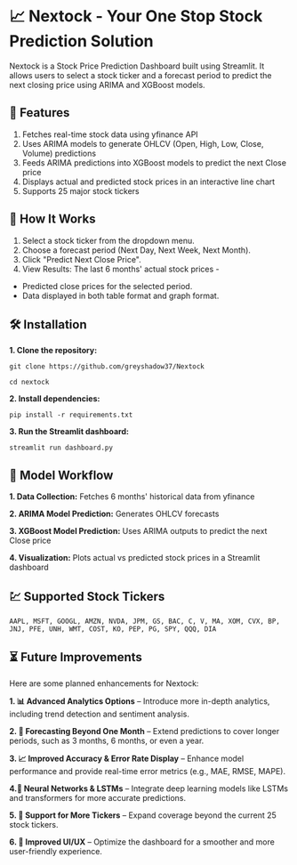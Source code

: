 # 📈 Nextock - Your One Stop Stock Prediction Solution
Nextock is a Stock Price Prediction Dashboard built using Streamlit. It allows users to select a stock ticker and a forecast period to predict the next closing price using ARIMA and XGBoost models.


## 🚀 Features
1. Fetches real-time stock data using yfinance API
2. Uses ARIMA models to generate OHLCV (Open, High, Low, Close, Volume) predictions
3. Feeds ARIMA predictions into XGBoost models to predict the next Close price
4. Displays actual and predicted stock prices in an interactive line chart
5. Supports 25 major stock tickers



## 📌 How It Works
1. Select a stock ticker from the dropdown menu.
2. Choose a forecast period (Next Day, Next Week, Next Month).
3. Click "Predict Next Close Price".
4. View Results:
The last 6 months' actual stock prices -
- Predicted close prices for the selected period.
- Data displayed in both table format and graph format.


## 🛠 Installation
**1. Clone the repository:**
            
    git clone https://github.com/greyshadow37/Nextock
   
    cd nextock

**2. Install dependencies:**

    pip install -r requirements.txt
**3. Run the Streamlit dashboard:**

    streamlit run dashboard.py


## 📶 Model Workflow

**1. Data Collection:** Fetches 6 months' historical data from yfinance

**2. ARIMA Model Prediction:** Generates OHLCV forecasts

**3. XGBoost Model Prediction:** Uses ARIMA outputs to predict the next Close price

**4. Visualization:** Plots actual vs predicted stock prices in a Streamlit dashboard

## 💹 Supported Stock Tickers
    AAPL, MSFT, GOOGL, AMZN, NVDA, JPM, GS, BAC, C, V, MA, XOM, CVX, BP, JNJ, PFE, UNH, WMT, COST, KO, PEP, PG, SPY, QQQ, DIA

## ⏳ Future Improvements
Here are some planned enhancements for Nextock:

**1. 📊 Advanced Analytics Options** – Introduce more in-depth analytics, including trend detection and sentiment analysis.

**2. 📅 Forecasting Beyond One Month** – Extend predictions to cover longer periods, such as 3 months, 6 months, or even a year.

**3. 📈 Improved Accuracy & Error Rate Display** – Enhance model performance and provide real-time error metrics (e.g., MAE, RMSE, MAPE).

**4.🧠 Neural Networks & LSTMs** – Integrate deep learning models like LSTMs and transformers for more accurate predictions.

**5. 📡 Support for More Tickers** – Expand coverage beyond the current 25 stock tickers.

**6. 🎨 Improved UI/UX** – Optimize the dashboard for a smoother and more user-friendly experience.